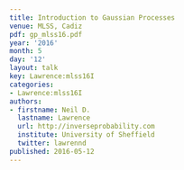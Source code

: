 ```yaml
---
title: Introduction to Gaussian Processes
venue: MLSS, Cadiz
pdf: gp_mlss16.pdf
year: '2016'
month: 5
day: '12'
layout: talk
key: Lawrence:mlss16I
categories:
- Lawrence:mlss16I
authors:
- firstname: Neil D.
  lastname: Lawrence
  url: http://inverseprobability.com
  institute: University of Sheffield
  twitter: lawrennd
published: 2016-05-12
---
```

